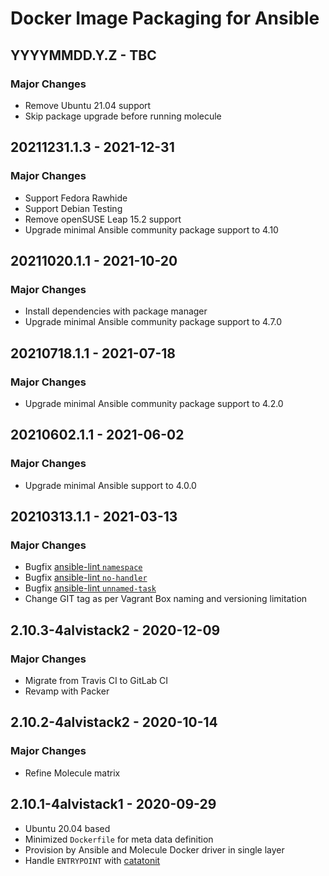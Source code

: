 # Docker Image Packaging for Ansible

## YYYYMMDD.Y.Z - TBC

### Major Changes

  - Remove Ubuntu 21.04 support
  - Skip package upgrade before running molecule

## 20211231.1.3 - 2021-12-31

### Major Changes

  - Support Fedora Rawhide
  - Support Debian Testing
  - Remove openSUSE Leap 15.2 support
  - Upgrade minimal Ansible community package support to 4.10

## 20211020.1.1 - 2021-10-20

### Major Changes

  - Install dependencies with package manager
  - Upgrade minimal Ansible community package support to 4.7.0

## 20210718.1.1 - 2021-07-18

### Major Changes

  - Upgrade minimal Ansible community package support to 4.2.0

## 20210602.1.1 - 2021-06-02

### Major Changes

  - Upgrade minimal Ansible support to 4.0.0

## 20210313.1.1 - 2021-03-13

### Major Changes

  - Bugfix [ansible-lint `namespace`](https://github.com/ansible-community/ansible-lint/pull/1451)
  - Bugfix [ansible-lint `no-handler`](https://github.com/ansible-community/ansible-lint/pull/1402)
  - Bugfix [ansible-lint `unnamed-task`](https://github.com/ansible-community/ansible-lint/pull/1413)
  - Change GIT tag as per Vagrant Box naming and versioning limitation

## 2.10.3-4alvistack2 - 2020-12-09

### Major Changes

  - Migrate from Travis CI to GitLab CI
  - Revamp with Packer

## 2.10.2-4alvistack2 - 2020-10-14

### Major Changes

  - Refine Molecule matrix

## 2.10.1-4alvistack1 - 2020-09-29

  - Ubuntu 20.04 based
  - Minimized `Dockerfile` for meta data definition
  - Provision by Ansible and Molecule Docker driver in single layer
  - Handle `ENTRYPOINT` with [catatonit](https://github.com/openSUSE/catatonit)
